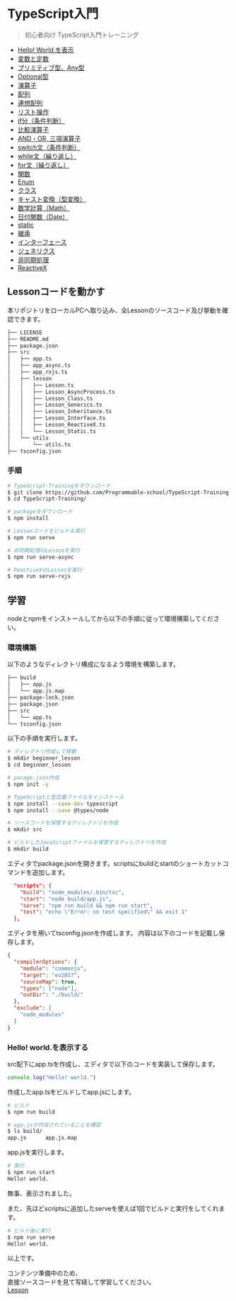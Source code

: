 # TypeScript入門

> 初心者向け TypeScript入門トレーニング

- [Hello! World.を表示](https://github.com/Programmable-school/TypeScript-Training/blob/master/src/lesson/Lesson.ts)
- [変数と定数](https://github.com/Programmable-school/TypeScript-Training/blob/master/src/lesson/Lesson.ts)
- [プリミティブ型、Any型](https://github.com/Programmable-school/TypeScript-Training/blob/master/src/lesson/Lesson.ts)
- [Optional型](https://github.com/Programmable-school/TypeScript-Training/blob/master/src/lesson/Lesson.ts)
- [演算子](https://github.com/Programmable-school/TypeScript-Training/blob/master/src/lesson/Lesson.ts)
- [配列](https://github.com/Programmable-school/TypeScript-Training/blob/master/src/lesson/Lesson.ts)
- [連想配列](https://github.com/Programmable-school/TypeScript-Training/blob/master/src/lesson/Lesson.ts)
- [リスト操作](https://github.com/Programmable-school/TypeScript-Training/blob/master/src/lesson/Lesson.ts)
- [if分（条件判断）](https://github.com/Programmable-school/TypeScript-Training/blob/master/src/lesson/Lesson.ts)
- [比較演算子](https://github.com/Programmable-school/TypeScript-Training/blob/master/src/lesson/Lesson.ts)
- [AND・OR, 三項演算子](https://github.com/Programmable-school/TypeScript-Training/blob/master/src/lesson/Lesson.ts)
- [switch文（条件判断）](https://github.com/Programmable-school/TypeScript-Training/blob/master/src/lesson/Lesson.ts)
- [while文（繰り返し）](https://github.com/Programmable-school/TypeScript-Training/blob/master/src/lesson/Lesson.ts)
- [for文（繰り返し）](https://github.com/Programmable-school/TypeScript-Training/blob/master/src/lesson/Lesson.ts)
- [関数](https://github.com/Programmable-school/TypeScript-Training/blob/master/src/lesson/Lesson.ts)
- [Enum](https://github.com/Programmable-school/TypeScript-Training/blob/master/src/lesson/Lesson.ts)
- [クラス ](https://github.com/Programmable-school/TypeScript-Training/blob/master/src/lesson/Lesson_Class.ts)
- [キャスト変換（型変換）](https://github.com/Programmable-school/TypeScript-Training/blob/master/src/lesson/Lesson.ts)
- [数学計算（Math）](https://github.com/Programmable-school/TypeScript-Training/blob/master/src/lesson/Lesson.ts)
- [日付関数（Date）](https://github.com/Programmable-school/TypeScript-Training/blob/master/src/lesson/Lesson.ts)
- [static](https://github.com/Programmable-school/TypeScript-Training/blob/master/src/lesson/Lesson_Static.ts)
- [継承](https://github.com/Programmable-school/TypeScript-Training/blob/master/src/lesson/Lesson_Inheritance.ts)
- [インターフェース](https://github.com/Programmable-school/TypeScript-Training/blob/master/src/lesson/Lesson_Interface.ts)
- [ジェネリクス](https://github.com/Programmable-school/TypeScript-Training/blob/master/src/lesson/Lesson_Generics.ts)
- [非同期処理](https://github.com/Programmable-school/TypeScript-Training/blob/master/src/lesson/Lesson_AsyncProcess.ts)
- [ReactiveX](https://github.com/Programmable-school/TypeScript-Training/blob/master/src/lesson/Lesson_ReactiveX.ts)

## Lessonコードを動かす
本リポジトリをローカルPCへ取り込み、全Lessonのソースコード及び挙動を確認できます。
```bash
├── LICENSE
├── README.md
├── package.json
├── src
│   ├── app.ts
│   ├── app_async.ts
│   ├── app_rxjs.ts
│   ├── lesson
│   │   ├── Lesson.ts
│   │   ├── Lesson_AsyncProcess.ts
│   │   ├── Lesson_Class.ts
│   │   ├── Lesson_Generics.ts
│   │   ├── Lesson_Inheritance.ts
│   │   ├── Lesson_Interface.ts
│   │   ├── Lesson_ReactiveX.ts
│   │   └── Lesson_Static.ts
│   └── utils
│       └── utils.ts
├── tsconfig.json
```

### 手順
```bash
# TypeScript-Trainingをダウンロード
$ git clone https://github.com/Programmable-school/TypeScript-Training.git
$ cd TypeScript-Training/

# packageをダウンロード
$ npm install

# Lessonコードをビルド＆実行
$ npm run serve

# 非同期処理のLessonを実行
$ npm run serve-async

# ReactiveXのLessonを実行
$ npm run serve-rxjs
```

## 学習
nodeとnpmをインストールしてから以下の手順に従って環境構築してください。

### 環境構築
以下のようなディレクトリ構成になるよう環境を構築します。
```bash
├── build
│   ├── app.js
│   └── app.js.map
├── package-lock.json
├── package.json
├── src
│   └── app.ts
└── tsconfig.json
```

以下の手順を実行します。
```bash
# ディレクトリ作成して移動
$ mkdir beginner_lesson
$ cd beginner_lesson

# pacage.json作成
$ npm init -y

# TypeScriptと型定義ファイルをインストール
$ npm install --save-dev typescript
$ npm install --save @types/node

# ソースコードを保管するディレクトリを作成
$ mkdir src

# ビルドしたJavaScriptファイルを保管するディレクトリを作成
$ mkdir build
```
エディタでpackage.jsonを開きます。scriptsにbuildとstartのショートカットコマンドを追加します。
```json
  "scripts": {
    "build": "node_modules/.bin/tsc",
    "start": "node build/app.js",
    "serve": "npm run build && npm run start",
    "test": "echo \"Error: no test specified\" && exit 1"
  },
```

エディタを用いてtsconfig.jsonを作成します。
内容は以下のコードを記載し保存します。
```json
{
  "compilerOptions": {
    "module": "commonjs",
    "target": "es2017",
    "sourceMap": true,
    "types": ["node"],
    "outDir": "./build/"
  },
  "exclude": [
    "node_modules"
  ]
}
```

### Hello! world.を表示する
src配下にapp.tsを作成し、エディタで以下のコードを実装して保存します。
```typescript
console.log("Hello! world.")
```

作成したapp.tsをビルドしてapp.jsにします。
```bash
# ビルド
$ npm run build

# app.jsが作成されていることを確認
$ ls build/
app.js		app.js.map
```

app.jsを実行します。
```bash
# 実行
$ npm run start
Hello! world.
```
無事、表示されました。

また、先ほどscriptsに追加したserveを使えば1回でビルドと実行をしてくれます。
```bash
# ビルド後に実行
$ npm run serve
Hello! world.
```

以上です。<br>

コンテンツ準備中のため、<br>
直接ソースコードを見て写経して学習してください。<br>
[Lesson](https://github.com/Programmable-school/TypeScript-Training/tree/master/src/lesson)<br>
